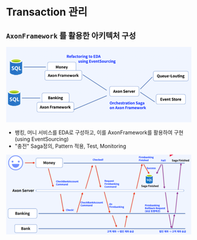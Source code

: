 # Transaction 관리
## `AxonFramework` 를 활용한 아키텍처 구성

![img.png](md-resource/axon_framework_refactoring01.png)
- 뱅킹, 머니 서비스를 EDA로 구성하고, 이를 AxonFramework를 활용하여 구현(using EventSourcing)
- "충전" Saga정의, Pattern 적용, Test, Monitoring



![img.png](md-resource/money-recharge-saga.png)
